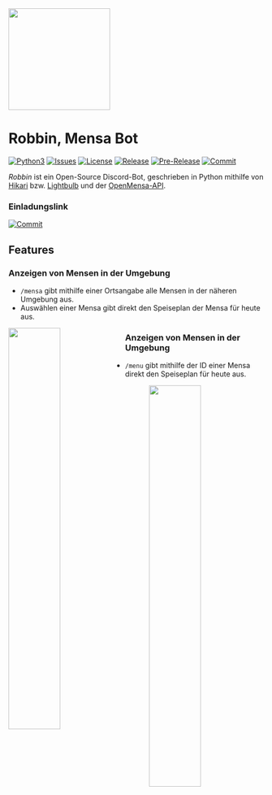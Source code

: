<img align="center" src="https://discord.paddel.xyz/mensabot/images/profile_picture_circle.png" height="200" width="200">
<br>

# Robbin, Mensa Bot
[![Python3](https://img.shields.io/badge/python-3.9-blue.svg)](https://github.com/Der-Eddy/discord_bot)
[![Issues](https://img.shields.io/github/issues/pblan/discord-mensa)](https://github.com/pblan/discord-mensa/issues)
[![License](https://img.shields.io/github/license/pblan/discord-mensa)](https://github.com/pblan/discord-mensa/blob/master/LICENSE)
[![Release](https://img.shields.io/github/release/pblan/discord-mensa)](https://github.com/pblan/discord-mensa/releases/latest)
[![Pre-Release](https://img.shields.io/github/release/pblan/discord-mensa?include_prereleases&label=pre-release)](https://github.com/pblan/discord-mensa/releases/latest)
[![Commit](https://img.shields.io/github/last-commit/pblan/discord-mensa/main)](https://github.com/pblan/discord-mensa/commits/main)

_Robbin_ ist ein Open-Source Discord-Bot, geschrieben in Python mithilfe von [Hikari](https://github.com/hikari-py/hikari) bzw. [Lightbulb](https://github.com/tandemdude/hikari-lightbulb) und der [OpenMensa-API](https://openmensa.org/). 

### Einladungslink

 [![Commit](https://img.shields.io/badge/Discord-7289DA?style=for-the-badge&logo=discord&logoColor=white)](https://discord.com/api/oauth2/authorize?client_id=891360807219240961&permissions=0&scope=bot%20applications.commands)

## Features

### Anzeigen von Mensen in der Umgebung
- `/mensa` gibt mithilfe einer Ortsangabe alle Mensen in der näheren Umgebung aus.
- Auswählen einer Mensa gibt direkt den Speiseplan der Mensa für heute aus.

<img align="left" src="https://discord.paddel.xyz/mensabot/images/mensa.gif" width="45%">


### Anzeigen von Mensen in der Umgebung
- `/menu` gibt mithilfe der ID einer Mensa direkt den Speiseplan für heute aus.

<img align="right" src="https://discord.paddel.xyz/mensabot/images/menu.gif" width="45%">